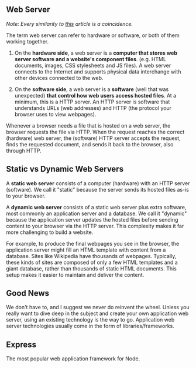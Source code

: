 ## Web Server

*Note: Every similarity to [this](bobansugareski/ch163833/migrate-the-current-payout-to-two-days-delayed) article is a coincidence.*

The term web server can refer to hardware or software, or both of them working together.

1. On the **hardware side**, a web server is a **computer that stores web server software and a website's component files**. (e.g. HTML documents, images, CSS stylesheets and JS files). A web server connects to the Internet and supports physical data interchange with other devices connected to the web.

2. On the **software side**, a web server is a **software** (well that was unexpected) **that control how web users access hosted files**. At a minimum, this is a HTTP server. An HTTP server is software that understands URLs (web addresses) and HTTP (the protocol your browser uses to view webpages).

Whenever a browser needs a file that is hosted on a web server, the browser requests the file via HTTP. When the request reaches the correct (hardware) web server, the (software) HTTP server accepts the request, finds the requested document, and sends it back to the browser, also through HTTP.

## Static vs Dynamic Web Servers

A **static web server** consists of a computer (hardware) with an HTTP server (software). We call it "static" because the server sends its hosted files as-is to your browser.

A **dynamic web server** consists of a static web server plus extra software, most commonly an application server and a database. We call it "dynamic" because the application server updates the hosted files before sending content to your browser via the HTTP server. This complexity makes it far more challenging to build a website.

For example, to produce the final webpages you see in the browser, the application server might fill an HTML template with content from a database. Sites like Wikipedia have thousands of webpages. Typically, these kinds of sites are composed of only a few HTML templates and a giant database, rather than thousands of static HTML documents. This setup makes it easier to maintain and deliver the content.

## Good News
We don't have to, and I suggest we never do reinvent the wheel. Unless you really want to dive deep in the subject and create your own application web server, using an existing technology is the way to go. Application web server technologies usually come in the form of libraries/frameworks.

## Express
The most popular web application framework for Node.
